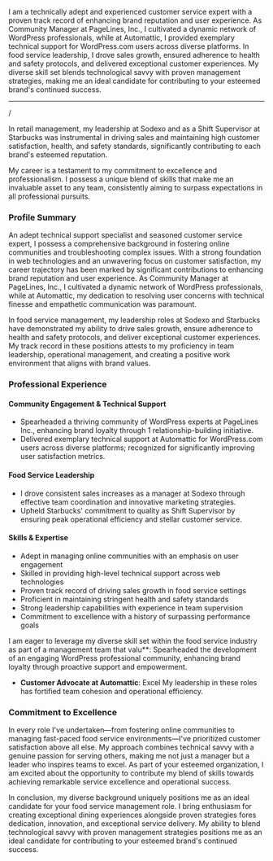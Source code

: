 
I am a technically adept and experienced customer service expert with a proven track record of enhancing brand reputation and user experience. As Community Manager at PageLines, Inc., I cultivated a dynamic network of WordPress professionals, while at Automattic, I provided exemplary technical support for WordPress.com users across diverse platforms. In food service leadership, I drove sales growth, ensured adherence to health and safety protocols, and delivered exceptional customer experiences. My diverse skill set blends technological savvy with proven management strategies, making me an ideal candidate for contributing to your esteemed brand's continued success.

----

/

In retail management, my leadership at Sodexo and as a Shift Supervisor at Starbucks was instrumental in driving sales and maintaining high customer satisfaction, health, and safety standards, significantly contributing to each brand's esteemed reputation.

My career is a testament to my commitment to excellence and professionalism. I possess a unique blend of skills that make me an invaluable asset to any team, consistently aiming to surpass expectations in all professional pursuits.


### Profile Summary

An adept technical support specialist and seasoned customer service expert, I possess a comprehensive background in fostering online communities and troubleshooting complex issues. With a strong foundation in web technologies and an unwavering focus on customer satisfaction, my career trajectory has been marked by significant contributions to enhancing brand reputation and user experience. As Community Manager at PageLines, Inc., I cultivated a dynamic network of WordPress professionals, while at Automattic, my dedication to resolving user concerns with technical finesse and empathetic communication was paramount.

In food service management, my leadership roles at Sodexo and Starbucks have demonstrated my ability to drive sales growth, ensure adherence to health and safety protocols, and deliver exceptional customer experiences. My track record in these positions attests to my proficiency in team leadership, operational management, and creating a positive work environment that aligns with brand values.

### Professional Experience

#### Community Engagement & Technical Support
- Spearheaded a thriving community of WordPress experts at PageLines Inc., enhancing brand loyalty through 1 relationship-building initiative.
- Delivered exemplary technical support at Automattic for WordPress.com users across diverse platforms; recognized for significantly improving user satisfaction metrics.

#### Food Service Leadership
- I drove consistent sales increases as a manager at Sodexo through effective team coordination and innovative marketing strategies.
- Upheld Starbucks' commitment to quality as Shift Supervisor by ensuring peak operational efficiency and stellar customer service.

#### Skills & Expertise
- Adept in managing online communities with an emphasis on user engagement
- Skilled in providing high-level technical support across web technologies
- Proven track record of driving sales growth in food service settings
- Proficient in maintaining stringent health and safety standards 
- Strong leadership capabilities with experience in team supervision 
- Commitment to excellence with a history of surpassing performance goals

I am eager to leverage my diverse skill set within the food service industry as part of a management team that valu**: Spearheaded the development of an engaging WordPress professional community, enhancing brand loyalty through proactive support and empowerment.
  
- **Customer Advocate at Automattic**: Excel My leadership in these roles has fortified team cohesion and operational efficiency.

### Commitment to Excellence

In every role I've undertaken—from fostering online communities to managing fast-paced food service environments—I've prioritized customer satisfaction above all else. My approach combines technical savvy with a genuine passion for serving others, making me not just a manager but a leader who inspires teams to excel. As part of your esteemed organization, I am excited about the opportunity to contribute my blend of skills towards achieving remarkable service excellence and operational success.

In conclusion, my diverse background uniquely positions me as an ideal candidate for your food service management role. I bring enthusiasm for creating exceptional dining experiences alongside proven strategies fores dedication, innovation, and exceptional service delivery. My ability to blend technological savvy with proven management strategies positions me as an ideal candidate for contributing to your esteemed brand's continued success.
